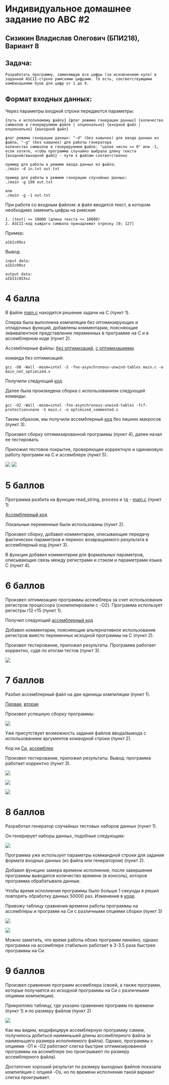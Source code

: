 # Индивидуальное домашнее задание по АВС #2
## Сизикин Владислав Олегович (БПИ218), Вариант 8

## Задача:
    Разработать программу, заменяющую все цифры (за исключением нуля) в заданной ASCII-строке римскими цифрами. То есть, соответствующими комбинациями букв для цифр от 1 до 9.

## Формат входных данных: 
Через параметры входной строки передаются параметры:
      
    {путь к исполняемому файлу} {флаг режима генерации данных} {количество символов в генерируемом файле | опционально} {входной файл | опционально} {выходной файл}
    
    флаг режима генерации данных: "-d" (без кавычек) для ввода данных из файла, "-g" (без кавычек) для работы генератора
    количество символов в генерируемом файле: "целое число >= 0" или -1, если хотите, чтобы программа случайно выбрала длину текста
    {входной/выходной файл} - пути к файлам соответственно
    
    пример для работы в режиме ввода данных из файла:
    ./main -d in.txt out.txt
    
    пример для работы в режиме генерации случайных данных:
    ./main -g 100 out.txt
    
    или
    ./main -g -1 out.txt
     
При работе со входным файлом: в файл вводится текст, в котором необходимо заменить цифры на римские

    1. |text| <= 10000 (длина текста <= 10000)
    2. ASCII-код каждого символа принадлежит отрезку [0; 127]

Пример:

    a1b2c09xz

Вывод: 

    input data:
    a1b2c09xz

    output data:
    aIbIIc0IXxz


# 4 балла
В файле [main.c](code/main.c) находится решение задачи на C (пункт 1).

Сперва была выполнена компиляция без оптимизирующих и отладочных функций, добавлены комментарии, поясняющие эквивалентное представление переменных в программе на C и в ассемблерном коде (пункт 2).

Ассемблерные файлы: [без оптимизаций](code/commented.s), [с оптимизациями](code/optimized_commented.s).

команда без оптимизаций:

    gcc -O0 -Wall -masm=intel -S -fno-asynchronous-unwind-tables main.c -o main_not_optimized.s

Получили следующий [код](code/main_not_optimized.s)

Далее была произведена сборка с использованием следующей команды:

    gcc -O2 -Wall -masm=intel -fno-asynchronous-unwind-tables -fcf-protection=none -S main.c -o optimized_commented.s

Таким образом, мы получили ассемблерный [код](code/optimized_commented.s) без лишних макросов (пункт 3).

Произвел сборку оптимизированной программы (пункт 4), далее начал ее тестировать

Приложил тестовое покрытие, проверяющее корректную и одинаковую работу программ на C и ассемблере (пункт 5).

![](imgs/test_c.png)
![](imgs/test_asm1.png)

# 5 баллов
Программа разбита на функции read_string, process и тд - [main.c](code/main.c) (пункт 1)

[Ассемблерный код](code/main_not_optimized.s)

Локальные переменные были использованы (пункт 2).

Произвел сборку, добавил комментарии, описывающие передачу фактических параметров и перенос возвращаемого результата в ассемблерный код (пункт 3).

В функции добавил комментарии для формальных параметров, описывающие связь между регистрами и стэком и параметрами языка C (пункт 4).

# 6 баллов
Произвел оптимизацию программы ассемблера за счет использования регистров процессора (скомпилировали с -O2). Программа использует регистры r12-r15 (пункт 1).

Получил следующий [ассемблерный код](code/optimized_commented.s)

Добавил комментарии, поясняющие альтернативное использование регистров вместо переменных исходной программы на С (пункт 2).

Произвел тестирование, приложил результаты. Программа работает корректно, судя по итогам тестов (пункт 3).

![](imgs/test_asm2.png)

# 7 баллов
Разбил ассемблерный файл на две единицы компиляции (пункт 1).

[Первая](code/main_part1.s), [вторая](code/main_part2.s)

Произвел успешную сборку программы:

![](imgs/2parts.png)

Уже присутствует возможность задания файлов ввода/вывода с использованием аргументов командной строки (пункт 2).

Код на [Си](code/main.c), [ассемблер](code/optimized_commented.s)

Произвел тестирование, приложил результаты. Вывод: программа работает корректно (пункт 3).

![](imgs/2parts_run.png)

![](imgs/tests_in.png)

![](imgs/tests_out.png)

# 8 баллов
Разработал генератор случайных тестовых наборов данных (пункт 1).

Он генерирует наборы данных, подобные следующим:

![](imgs/big_test.png)

Программа уже использует параметры коммандной строки для задания формата входных данных (из файла или генератором) (пункт 2).

Добавил функцию замера времени исполнения, после завершения программы выводится количество времени (в консоль), которое программа обрабатывала данные.

Чтобы время исполнения программы было больше 1 секунды я решил повторять обработку данных 50000 раз. Изменения в [коде](code/main_long.c).

Привожу таблицу сравнения времени работы программы на ассемблеры и программ на Си с различными опциями сборки (пункт 3)

![](imgs/table_time.png)

![](imgs/graph_time.png)

Можно заметить, что время работы обоих программ линейно, однако программа на ассемблере стабильно работает в 3-3.5 раза быстрее программы на Си.

# 9 баллов
Произвел сравнение программ ассемблера (своей, а также программ, которые получается из исходной программы на Си с различными опциями компиляции).

Прикрепляю таблицу, где указано сравнение программ по времени (пункт 1) и по размеру файлов (пункт 2)

![](imgs/table_size.png)

Как мы видим, модифицируя ассемблерную программу самим, получилось добиться наименьшей длины ассемблерного файла (и наименьшего размера исполняемого файла). Однако, программы с опциями -O1 и -O2 работают слегка быстрее оптимизированной программы на ассемблере (но проигрывают по размеру ассемблерного файла).

Достаточно хороший результат по размеру выходных файлов показала компиляция с опцией -Os, но по времени исполнения такой вариант слегка проигрывает.
